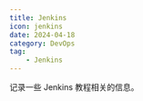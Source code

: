 ```yaml
---
title: Jenkins
icon: jenkins
date: 2024-04-18
category: DevOps
tag:
    - Jenkins
---
```


记录一些 Jenkins 教程相关的信息。

<!-- more -->

<Catalog />
